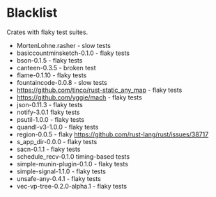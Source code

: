 # Blacklist

Crates with flaky test suites.

- MortenLohne.rasher - slow tests
- basiccountminsketch-0.1.0 - flaky tests
- bson-0.1.5 - flaky tests
- canteen-0.3.5 - broken test
- flame-0.1.10 - flaky tests
- fountaincode-0.0.8 - slow tests
- https://github.com/tinco/rust-static_any_map - flaky tests
- https://github.com/yggie/mach - flaky tests
- json-0.11.3 - flaky tests
- notify-3.0.1 flaky tests
- psutil-1.0.0 - flaky tests
- quandl-v3-1.0.0 - flaky tests
- region-0.0.5 - flaky https://github.com/rust-lang/rust/issues/38717
- s_app_dir-0.0.0 - flaky tests
- sacn-0.1.1 - flaky tests
- schedule_recv-0.1.0 timing-based tests
- simple-munin-plugin-0.1.0 - flaky tests
- simple-signal-1.1.0 - flaky tests
- unsafe-any-0.4.1 - flaky tests
- vec-vp-tree-0.2.0-alpha.1 - flaky tests

